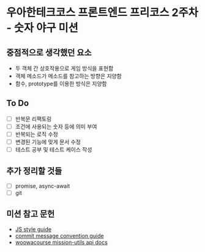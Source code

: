 # 우아한테크코스 프론트엔드 프리코스 2주차 - 숫자 야구 미션

## 중점적으로 생각했던 요소

- 두 객체 간 상호작용으로 게임 방식을 표현함
- 객체 메소드가 메소드를 참고하는 방향은 지양함
- 함수, prototype를 이용한 방식은 지양함

## To Do

- [ ] 반복문 리팩토링
- [ ] 조건에 사용되는 숫자 등에 의미 부여
- [ ] 반복되는 로직 수정
- [ ] 변경된 기능에 맞게 문서 수정
- [ ] 테스트 공부 및 테스트 케이스 작성

## 추가 정리할 것들

- [ ] promise, async-await
- [ ] git

## 미션 참고 문헌

- [JS style guide](https://github.com/woowacourse/woowacourse-docs/tree/main/styleguide/javascript)
- [commit message convention guide](https://gist.github.com/stephenparish/9941e89d80e2bc58a153)
- [woowacourse mission-utils api docs](https://github.com/woowacourse-projects/javascript-mission-utils#mission-utils)
